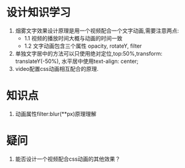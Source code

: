 # 设计知识学习
1. 烟雾文字效果设计原理是用一个视频配合一个文字动画,需要注意两点:
    - 1.1 视频的播放时间大概与动画的时间一致
    - 1.2 文字动画包含三个属性 opacity, rotateY, filter  
2. 单独文字居中的方法可以只使用绝对定位,top:50%,transform: translateY(-50%), 水平居中使用text-align: center;  
3. video配置css动画相互配合的原理.  

# 知识点
1. 动画属性filter:blur(**px)原理理解  

# 疑问
1. 能否设计一个视频配合css动画的其他效果？